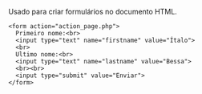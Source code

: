 Usado para criar formulários no documento HTML.

	<form action="action_page.php">
	  Primeiro nome:<br>
	  <input type="text" name="firstname" value="Ítalo">
	  <br>
	  Ultimo nome:<br>
	  <input type="text" name="lastname" value="Bessa">
	  <br><br>
	  <input type="submit" value="Enviar">
	</form>
